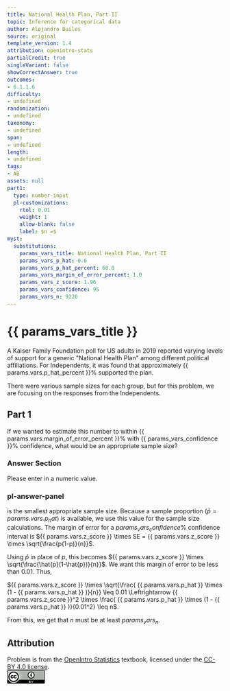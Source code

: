 ```yaml
---
title: National Health Plan, Part II
topic: Inference for categorical data
author: Alejandro Builes
source: original
template_version: 1.4
attribution: openintro-stats
partialCredit: true
singleVariant: false
showCorrectAnswer: true
outcomes:
- 6.1.1.6
difficulty:
- undefined
randomization:
- undefined
taxonomy:
- undefined
span:
- undefined
length:
- undefined
tags:
- AB
assets: null
part1:
  type: number-input
  pl-customizations:
    rtol: 0.01
    weight: 1
    allow-blank: false
    label: $n =$
myst:
  substitutions:
    params_vars_title: National Health Plan, Part II
    params_vars_p_hat: 0.6
    params_vars_p_hat_percent: 60.0
    params_vars_margin_of_error_percent: 1.0
    params_vars_z_score: 1.96
    params_vars_confidence: 95
    params_vars_n: 9220
---
```

# {{ params_vars_title }}
A Kaiser Family Foundation poll for US adults in 2019 reported varying levels of support for a generic "National Health Plan" among different political affiliations. For Independents, it was found that approximately {{ params.vars.p_hat_percent }}% supported the plan.

There were various sample sizes for each group, but for this problem, we are focusing on the responses from the Independents.

## Part 1

If we wanted to estimate this number to within {{ params.vars.margin_of_error_percent }}% with {{ params_vars_confidence }}% confidence, what would be an appropriate sample size?

### Answer Section

Please enter in a numeric value.

### pl-answer-panel

is the smallest appropriate sample size. Because a sample proportion $(\hat{p} = {{ params.vars.p_hat }})$ is available, we use this value for the sample size calculations. The margin of error for a ${{ params_vars_confidence }}$% confidence interval is ${{ params.vars.z_score }} \times SE = {{ params.vars.z_score }} \times \sqrt{\frac{p(1-p)}{n}}$.

Using $\hat{p}$ in place of $p$, this becomes ${{ params.vars.z_score }} \times \sqrt{\frac{\hat{p}(1-\hat{p})}{n}}$. We want this margin of error to be less than $0.01$. Thus,

${{ params.vars.z_score }} \times \sqrt{\frac{ {{ params.vars.p_hat }} \times (1 - {{ params.vars.p_hat }} )}{n}} \leq 0.01 \Leftrightarrow {{ params.vars.z_score }}^2 \times \frac{ {{ params.vars.p_hat }} \times (1 - {{ params.vars.p_hat }} )}{0.01^2} \leq n$.

From this, we get that $n$ must be at least ${{ params_vars_n }}$.

## Attribution

Problem is from the [OpenIntro Statistics](https://openintro.org/book/os/) textbook, licensed under the [CC-BY 4.0 license](https://creativecommons.org/licenses/by/4.0/).<br>![Image representing the Creative Commons 4.0 BY license.](https://raw.githubusercontent.com/firasm/bits/master/by.png)